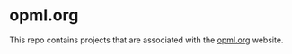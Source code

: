 # opml.org

This repo contains projects that are associated with the <a href="http://opml.org/">opml.org</a> website. 

